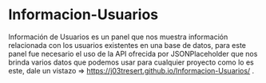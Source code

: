 # Informacion-Usuarios

Información de Usuarios es un panel que nos muestra información relacionada con los usuarios existentes en una base de datos, para este panel fue necesario el uso de la API ofrecida por JSONPlaceholder que nos brinda varios datos que podemos usar para cualquier proyecto como lo  es este, dale un vistazo => https://j03tresert.github.io/Informacion-Usuarios/ .
